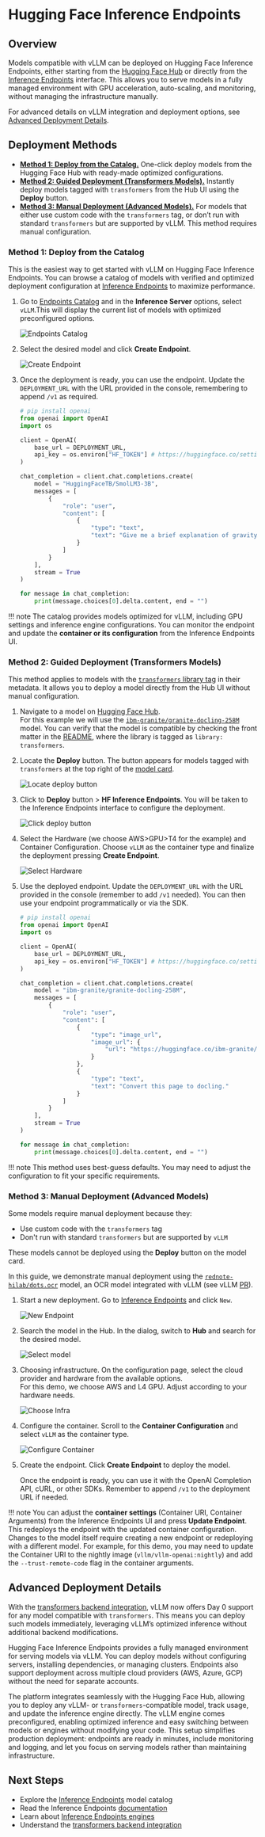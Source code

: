 # Hugging Face Inference Endpoints

## Overview

Models compatible with vLLM can be deployed on Hugging Face Inference Endpoints, either starting from the [Hugging Face Hub](https://huggingface.co) or directly from the [Inference Endpoints](https://endpoints.huggingface.co/) interface. This allows you to serve models in a fully managed environment with GPU acceleration, auto-scaling, and monitoring, without managing the infrastructure manually.

For advanced details on vLLM integration and deployment options, see [Advanced Deployment Details](#advanced-deployment-details).

## Deployment Methods

- [**Method 1: Deploy from the Catalog.**](#method-1-deploy-from-the-catalog) One-click deploy models from the Hugging Face Hub with ready-made optimized configurations.
- [**Method 2: Guided Deployment (Transformers Models).**](#method-2-guided-deployment-transformers-models) Instantly deploy models tagged with `transformers` from the Hub UI using the **Deploy** button.
- [**Method 3: Manual Deployment (Advanced Models).**](#method-3-manual-deployment-advanced-models) For models that either use custom code with the `transformers` tag, or don’t run with standard `transformers` but are supported by vLLM. This method requires manual configuration.

### Method 1: Deploy from the Catalog

This is the easiest way to get started with vLLM on Hugging Face Inference Endpoints. You can browse a catalog of models with verified and optimized deployment configuration at [Inference Endpoints](https://endpoints.huggingface.co/catalog) to maximize performance.

1. Go to [Endpoints Catalog](https://endpoints.huggingface.co/catalog) and in the **Inference Server** options, select `vLLM`.This will display the current list of models with optimized preconfigured options.

    ![Endpoints Catalog](../../assets/deployment/hf-inference-endpoints-catalog.png)

1. Select the desired model and click **Create Endpoint**.

    ![Create Endpoint](../../assets/deployment/hf-inference-endpoints-create-endpoint.png)

1. Once the deployment is ready, you can use the endpoint. Update the `DEPLOYMENT_URL` with the URL provided in the console, remembering to append `/v1` as required.

    ```python
    # pip install openai
    from openai import OpenAI
    import os

    client = OpenAI(
        base_url = DEPLOYMENT_URL,
        api_key = os.environ["HF_TOKEN"] # https://huggingface.co/settings/tokens
    )

    chat_completion = client.chat.completions.create(
        model = "HuggingFaceTB/SmolLM3-3B",
        messages = [
            {
                "role": "user",
                "content": [
                    {
                        "type": "text",
                        "text": "Give me a brief explanation of gravity in simple terms."
                    }
                ]
            }
        ],
        stream = True
    )

    for message in chat_completion:
        print(message.choices[0].delta.content, end = "")
    ```

!!! note
    The catalog provides models optimized for vLLM, including GPU settings and inference engine configurations. You can monitor the endpoint and update the **container or its configuration** from the Inference Endpoints UI.

### Method 2: Guided Deployment (Transformers Models)

This method applies to models with the [`transformers` library tag](https://huggingface.co/models?library=transformers) in their metadata. It allows you to deploy a model directly from the Hub UI without manual configuration.

1. Navigate to a model on [Hugging Face Hub](https://huggingface.co/models).  
   For this example we will use the [`ibm-granite/granite-docling-258M`](https://huggingface.co/ibm-granite/granite-docling-258M) model. You can verify that the model is compatible by checking the front matter in the [README](https://huggingface.co/ibm-granite/granite-docling-258M/blob/main/README.md), where the library is tagged as `library: transformers`.

2. Locate the **Deploy** button. The button appears for models tagged with `transformers` at the top right of the [model card](https://huggingface.co/ibm-granite/granite-docling-258M).

    ![Locate deploy button](../../assets/deployment/hf-inference-endpoints-locate-deploy-button.png)

3. Click to **Deploy** button > **HF Inference Endpoints**. You will be taken to the Inference Endpoints interface to configure the deployment.

    ![Click deploy button](../../assets/deployment/hf-inference-endpoints-click-deploy-button.png)

4. Select the Hardware (we choose AWS>GPU>T4 for the example) and Container Configuration. Choose `vLLM` as the container type and finalize the deployment pressing **Create Endpoint**.

    ![Select Hardware](../../assets/deployment/hf-inference-endpoints-select-hardware.png)

5. Use the deployed endpoint. Update the `DEPLOYMENT_URL` with the URL provided in the console (remember to add `/v1` needed). You can then use your endpoint programmatically or via the SDK.

    ```python
    # pip install openai
    from openai import OpenAI
    import os

    client = OpenAI(
        base_url = DEPLOYMENT_URL,
        api_key = os.environ["HF_TOKEN"] # https://huggingface.co/settings/tokens
    )

    chat_completion = client.chat.completions.create(
        model = "ibm-granite/granite-docling-258M",
        messages = [
            {
                "role": "user",
                "content": [
                    {
                        "type": "image_url",
                        "image_url": {
                            "url": "https://huggingface.co/ibm-granite/granite-docling-258M/resolve/main/assets/new_arxiv.png"
                        }
                    },
                    {
                        "type": "text",
                        "text": "Convert this page to docling."
                    }
                ]
            }
        ],
        stream = True
    )

    for message in chat_completion:
        print(message.choices[0].delta.content, end = "")
    ```

!!! note
    This method uses best-guess defaults. You may need to adjust the configuration to fit your specific requirements.

### Method 3: Manual Deployment (Advanced Models)

Some models require manual deployment because they:

- Use custom code with the `transformers` tag
- Don't run with standard `transformers` but are supported by `vLLM`

These models cannot be deployed using the **Deploy** button on the model card.

In this guide, we demonstrate manual deployment using the [`rednote-hilab/dots.ocr`](https://huggingface.co/rednote-hilab/dots.ocr) model, an OCR model integrated with vLLM (see vLLM [PR](https://github.com/vllm-project/vllm/pull/24645)).

1. Start a new deployment. Go to [Inference Endpoints](https://endpoints.huggingface.co/) and click `New`.

    ![New Endpoint](../../assets/deployment/hf-inference-endpoints-new-endpoint.png)

2. Search the model in the Hub. In the dialog, switch to **Hub** and search for the desired model.

    ![Select model](../../assets/deployment/hf-inference-endpoints-select-model.png)

3. Choosing infrastructure. On the configuration page, select the cloud provider and hardware from the available options.  
   For this demo, we choose AWS and L4 GPU. Adjust according to your hardware needs.

    ![Choose Infra](../../assets/deployment/hf-inference-endpoints-choose-infra.png)

4. Configure the container. Scroll to the **Container Configuration** and select `vLLM` as the container type.

    ![Configure Container](../../assets/deployment/hf-inference-endpoints-configure-container.png)

5. Create the endpoint. Click **Create Endpoint** to deploy the model.

    Once the endpoint is ready, you can use it with the OpenAI Completion API, cURL, or other SDKs. Remember to append `/v1` to the deployment URL if needed.

!!! note
    You can adjust the **container settings** (Container URI, Container Arguments) from the Inference Endpoints UI and press **Update Endpoint**. This redeploys the endpoint with the updated container configuration. Changes to the model itself require creating a new endpoint or redeploying with a different model. For example, for this demo, you may need to update the Container URI to the nightly image (`vllm/vllm-openai:nightly`) and add the `--trust-remote-code` flag in the container arguments.

## Advanced Deployment Details

With the [transformers backend integration](https://blog.vllm.ai/2025/04/11/transformers-backend.html), vLLM now offers Day 0 support for any model compatible with `transformers`. This means you can deploy such models immediately, leveraging vLLM’s optimized inference without additional backend modifications.

Hugging Face Inference Endpoints provides a fully managed environment for serving models via vLLM. You can deploy models without configuring servers, installing dependencies, or managing clusters. Endpoints also support deployment across multiple cloud providers (AWS, Azure, GCP) without the need for separate accounts.

The platform integrates seamlessly with the Hugging Face Hub, allowing you to deploy any vLLM- or `transformers`-compatible model, track usage, and update the inference engine directly. The vLLM engine comes preconfigured, enabling optimized inference and easy switching between models or engines without modifying your code. This setup simplifies production deployment: endpoints are ready in minutes, include monitoring and logging, and let you focus on serving models rather than maintaining infrastructure.

## Next Steps

- Explore the [Inference Endpoints](https://endpoints.huggingface.co/catalog) model catalog
- Read the Inference Endpoints [documentation](https://huggingface.co/docs/inference-endpoints/en/index)
- Learn about [Inference Endpoints engines](https://huggingface.co/docs/inference-endpoints/en/engines/vllm)
- Understand the [transformers backend integration](https://blog.vllm.ai/2025/04/11/transformers-backend.html)
